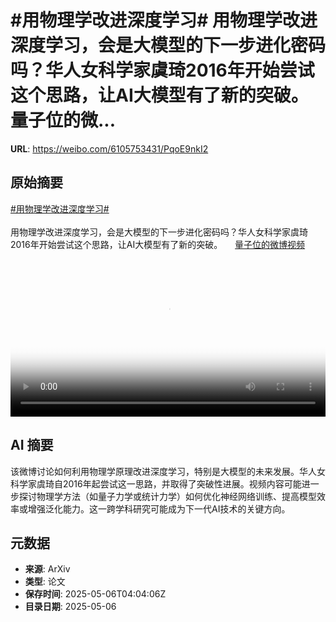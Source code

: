 # #用物理学改进深度学习# 用物理学改进深度学习，会是大模型的下一步进化密码吗？华人女科学家虞琦2016年开始尝试这个思路，让AI大模型有了新的突破。 量子位的微...

**URL**: https://weibo.com/6105753431/PqoE9nkI2

## 原始摘要

<a href="https://m.weibo.cn/search?containerid=231522type%3D1%26t%3D10%26q%3D%23%E7%94%A8%E7%89%A9%E7%90%86%E5%AD%A6%E6%94%B9%E8%BF%9B%E6%B7%B1%E5%BA%A6%E5%AD%A6%E4%B9%A0%23&amp;extparam=%23%E7%94%A8%E7%89%A9%E7%90%86%E5%AD%A6%E6%94%B9%E8%BF%9B%E6%B7%B1%E5%BA%A6%E5%AD%A6%E4%B9%A0%23" data-hide=""><span class="surl-text">#用物理学改进深度学习#</span></a> <br><br>用物理学改进深度学习，会是大模型的下一步进化密码吗？华人女科学家虞琦2016年开始尝试这个思路，让AI大模型有了新的突破。 <a href="https://video.weibo.com/show?fid=1034:5162703992324190" data-hide=""><span class="url-icon"><img style="width: 1rem;height: 1rem" src="https://h5.sinaimg.cn/upload/2015/09/25/3/timeline_card_small_video_default.png" referrerpolicy="no-referrer"></span><span class="surl-text">量子位的微博视频</span></a> <br clear="both"><div style="clear: both"></div><video controls="controls" poster="https://tvax4.sinaimg.cn/orj480/006Fd7o3ly1i13th6gucgj30u01hc44j.jpg" style="width: 100%"><source src="https://f.video.weibocdn.com/o0/kbWJyWz9lx08nZitty4E01041200oHsR0E010.mp4?label=mp4_720p&amp;template=720x1280.24.0&amp;ori=0&amp;ps=1CwnkDw1GXwCQx&amp;Expires=1746507746&amp;ssig=YU2yEYs1tT&amp;KID=unistore,video"><source src="https://f.video.weibocdn.com/o0/GshZvQtplx08nZitcSr601041200eQ8h0E010.mp4?label=mp4_hd&amp;template=540x960.24.0&amp;ori=0&amp;ps=1CwnkDw1GXwCQx&amp;Expires=1746507746&amp;ssig=l9BAxB%2B9d7&amp;KID=unistore,video"><source src="https://f.video.weibocdn.com/o0/gBOE2OA9lx08nZisAXs4010412007HZu0E010.mp4?label=mp4_ld&amp;template=360x640.24.0&amp;ori=0&amp;ps=1CwnkDw1GXwCQx&amp;Expires=1746507746&amp;ssig=sAxkLhErjS&amp;KID=unistore,video"><p>视频无法显示，请前往<a href="https://video.weibo.com/show?fid=1034%3A5162703992324190" target="_blank" rel="noopener noreferrer">微博视频</a>观看。</p></video>

## AI 摘要

该微博讨论如何利用物理学原理改进深度学习，特别是大模型的未来发展。华人女科学家虞琦自2016年起尝试这一思路，并取得了突破性进展。视频内容可能进一步探讨物理学方法（如量子力学或统计力学）如何优化神经网络训练、提高模型效率或增强泛化能力。这一跨学科研究可能成为下一代AI技术的关键方向。

## 元数据

- **来源**: ArXiv
- **类型**: 论文
- **保存时间**: 2025-05-06T04:04:06Z
- **目录日期**: 2025-05-06
